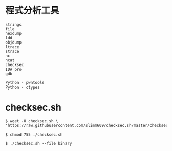 # 程式分析工具
```
strings
file
hexdump
ldd
objdump
ltrace
strace
nc
ncat
checksec
IDA pro
gdb

Python - pwntools
Python - ctypes
```



# checksec.sh
```
$ wget -O checksec.sh \
'https://raw.githubusercontent.com/slimm609/checksec.sh/master/checksec'

$ chmod 755 ./checksec.sh

$ ./checksec.sh --file binary
```

#
```


```

